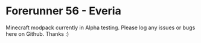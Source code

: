 # Forerunner 56 - Everia
Minecraft modpack currently in Alpha testing.
Please log any issues or bugs here on Github. Thanks :)
